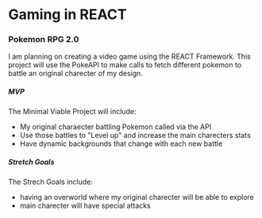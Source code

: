 # Gaming in REACT

### Pokemon RPG 2.0

I am planning on creating a video game using the REACT Framework. This project will use the PokeAPI to make calls to fetch different pokemon to battle an original charecter of my design.

##### MVP
The Minimal Viable Project will include:
* My original charaecter battling Pokemon called via the API
* Use those battles to "Level up" and increase the main charecters stats
* Have dynamic backgrounds that change with each new battle

##### Stretch Goals
The Strech Goals include:
* having an overworld where my original charecter will be able to explore
* main charecter will have special attacks
